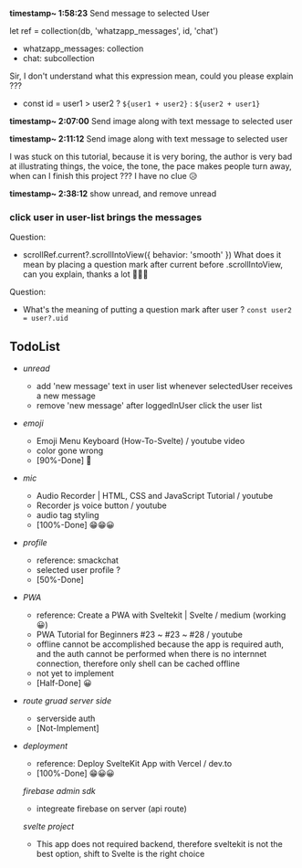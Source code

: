 __**timestamp~ 1:58:23**__
Send message to selected User

let ref = collection(db, 'whatzapp_messages', id, 'chat')
- whatzapp_messages: collection
- chat: subcollection

Sir, I don't understand what this expression mean, could you please explain ???
- const id = user1 > user2 ? `${user1 + user2}` : `${user2 + user1}` 

__**timestamp~ 2:07:00**__
Send image along with text message to selected user

__**timestamp~ 2:11:12**__
Send image along with text message to selected user

I was stuck on this tutorial, because it is very boring, the author is very bad at illustrating things, the voice, the tone, the pace makes people turn away, when can I finish this project ??? I have no clue 😥

__**timestamp~ 2:38:12**__
show unread, and remove unread

### click user in user-list brings the messages

Question:
- scrollRef.current?.scrollIntoView({ behavior: 'smooth' })
What does it mean by placing a question mark after current before .scrollIntoView, can you explain, thanks a lot 🙏🙏🙏

Question: 
- What's the meaning of putting a question mark after user ?
`const user2 = user?.uid`

## TodoList

- _*unread*_ 
  - add 'new message' text in user list whenever selectedUser receives a new message
  - remove 'new message' after loggedInUser click the user list 

- _*emoji*_
  - Emoji Menu Keyboard (How-To-Svelte) / youtube video
  - color gone wrong
  - [90%-Done] 🙂

- _*mic*_ 
  - Audio Recorder | HTML, CSS and JavaScript Tutorial / youtube
  - Recorder js voice button / youtube
  - audio tag styling
  - [100%-Done] 😁😁😀

- _*profile*_
  - reference: smackchat
  - selected user profile ?
  - [50%-Done]

- _*PWA*_
  - reference: Create a PWA with Sveltekit | Svelte / medium (working 😀)
  - PWA Tutorial for Beginners #23 ~ #23 ~ #28 / youtube
  - offline cannot be accomplished because the app is required auth, and the auth cannot be performed when there is no internnet connection, therefore only shell can be cached offline
  - not yet to implement
  - [Half-Done] 😀

- _*route gruad server side*_
  - serverside auth
  - [Not-Implement] 

- _*deployment*_
  - reference: Deploy SvelteKit App with Vercel / dev.to
  - [100%-Done] 😁😀😀
 
  _*firebase admin sdk*_
  - integreate firebase on server (api route)

  _*svelte project*_
  - This app does not required backend, therefore sveltekit is not the best option, shift to Svelte is the right choice


